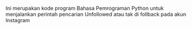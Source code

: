 Ini merupakan kode program Bahasa Pemrograman Python untuk menjalankan perintah pencarian Unfollowed atau tak di follback pada akun Instagram
